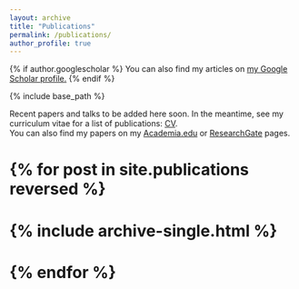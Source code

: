 ```yaml
---
layout: archive
title: "Publications"
permalink: /publications/
author_profile: true
---
```


{% if author.googlescholar %}
  You can also find my articles on <u><a href="{{author.googlescholar}}">my Google Scholar profile</a>.</u>
{% endif %}

{% include base_path %}

Recent papers and talks to be added here soon. In the meantime, see my curriculum vitae for a list of publications: [CV](/files/CV_Leopold_Hess.pdf).  
You can also find my papers on my [Academia.edu](https://radboud.academia.edu/LeopoldHess) or [ResearchGate](https://www.researchgate.net/profile/Leopold_Hess) pages. 

# {% for post in site.publications reversed %}
#  {% include archive-single.html %}
# {% endfor %}
